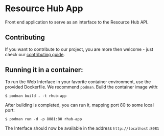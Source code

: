 # Resource Hub App

Front end application to serve as an interface to the Resource Hub API.

## Contributing
If you want to contribute to our project, you are more then welcome - just check our [contributing guide](.github/CONTRIBUTING.md).

## Running it in a container:

To run the Web Interface in your favorite container environment, use the provided Dockerfile. We recommend `podman`.
Build the container image with:

```shell
$ podman build . -t rhub-app
```

After building is completed, you can run it, mapping port 80 to some local port:

```shell
$ podman run -d -p 8081:80 rhub-app
```

The Interface should now be available in the address `http://localhost:8081`
